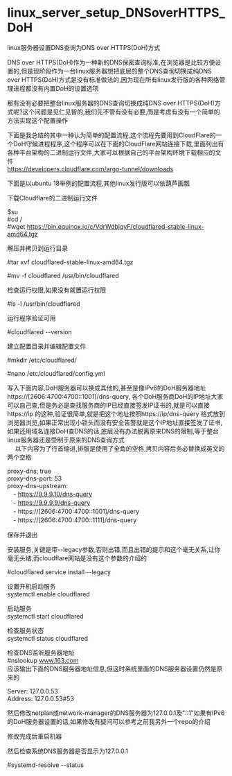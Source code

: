 # linux_server_setup_DNSoverHTTPS_DoH
linux服务器设置DNS查询为DNS over HTTPS(DoH)方式  
   
DNS over HTTPS(DoH)作为一种新的DNS保密查询标准,在浏览器是比较方便设置的,但是现阶段作为一台linux服务器想把底层的整个DNS查询切换成纯DNS over HTTPS(DoH)方式是没有标准做法的,因为现在所有linux发行版的各种网络管理进程都没有内置DoH的设置选项  
  
那有没有必要把整台linux服务器的DNS查询切换成纯DNS over HTTPS(DoH)方式呢?这个问题是见仁见智的,我们先不管有没有必要,而是考虑有没有一个简单的方法实现这个配置操作  
 
下面是我总结的其中一种认为简单的配置流程,这个流程先要用到CloudFlare的一个DoH守候进程程序,这个程序可以在下面的CloudFlare网站连接下载,里面列出有各种平台架构的二进制运行文件,大家可以根据自己的平台架构环境下载相应的文件  
https://developers.cloudflare.com/argo-tunnel/downloads   
  
下面是以ubuntu 18举例的配置流程,其他linux发行版可以依葫芦画瓢 
    
下载Cloudflare的二进制运行文件   
   
$su   
#cd /   
#wget https://bin.equinox.io/c/VdrWdbjqyF/cloudflared-stable-linux-amd64.tgz   
   
解压并拷贝到运行目录  
   
#tar xvf cloudflared-stable-linux-amd64.tgz  
  
#mv -f cloudflared /usr/bin/cloudflared  
  
检查运行权限,如果没有就置运行权限  
  
#ls -l /usr/bin/cloudflared  
  
运行程序验证可用  
  
#cloudflared --version  
  
建立配置目录并编辑配置文件   
  
#mkdir /etc/cloudflared/  
  
#nano /etc/cloudflared/config.yml  
  
写入下面内容,DoH服务器可以换成其他的,甚至是像IPv6的DoH服务器地址https://[2606:4700:4700::1001]/dns-query, 各个DoH服务商DoH的IP地址大家可以自己查,但是务必是查找服务商的IP已经直接签发IP证书的,就是可以直接https://ip 的这种,验证很简单,就是把这个地址按照https://ip/dns-query 格式放到浏览器浏览,如果正常出现小锁头而没有安全告警就是这个IP地址直接签发了证书,如果还用域名连接DoH查DNS的话,底层没有办法脱离原来DNS的限制,等于整台linux服务器还是受制于原来的DNS查询方式  
 　 
以下内容为了行首缩进,排版是使用了全角的空格,拷贝内容后务必替换成英文的两个空格　　

proxy-dns: true  
proxy-dns-port: 53  
proxy-dns-upstream:  
　- https://9.9.9.10/dns-query  
　- https://9.9.9.9/dns-query  
　- https://[2606:4700:4700::1001]/dns-query  
　- https://[2606:4700:4700::1111]/dns-query  
  
保存并退出  
  
安装服务,关键是带--legacy参数,否则出错,而且出错的提示和这个毫无关系,让你毫无头绪,而cloudflare网站是没有这个参数的介绍的  
   
#cloudflared service install --legacy  
  
设置开机启动服务  
systemctl enable cloudflared  
  
启动服务  
systemctl start cloudflared  
  
检查服务状态  
systemctl status cloudflared  
  
检查DNS监听服务器地址  
#nslookup www.163.com  
应该输出下面的DNS服务器地址信息,但这时系统里面的DNS服务器设置仍然是原来的  
  
Server:		127.0.0.53  
Address:	127.0.0.53#53  
  
然后修改netplan或network-manager的DNS服务器为127.0.0.1及"::1"如果有IPv6的DoH服务器设置的话,如果修改有疑问可以参考之前我另外一个repo的介绍    
  
修改完成后重启机器  
  
然后检查系统DNS服务器是否显示为127.0.0.1  
  
#systemd-resolve --status  
  

